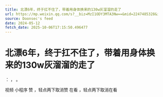 ```yaml
---
title: 北漂6年，终于扛不住了，带着用身体换来的130w灰溜溜的走了
url: https://mp.weixin.qq.com/s?__biz=MzI1ODY3MTA3Nw==&mid=2247485328&idx=1&sn=90d196e70afdf0daf0385855d1a35751
source: Doonsec's feed
date: 2024-05-12
fetch_date: 2025-10-06T17:15:50.496477
---
```


# 北漂6年，终于扛不住了，带着用身体换来的130w灰溜溜的走了

：
，
。

视频
小程序
赞
，轻点两下取消赞
在看
，轻点两下取消在看